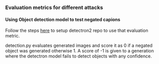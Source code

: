 ### Evaluation metrics for different attacks

#### Using Object detection model to test negated capions

Follow the steps [here](https://gilberttanner.com/blog/detectron-2-object-detection-with-pytorch) to setup detectron2 repo to use that evaluation metric.

detection.py evaluates generated images and score it as 0 if a negated object was generated otherwise 1. A score of -1 is given to a generation where the detectron model fails to detect objects with any confidence.


